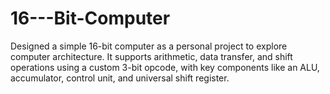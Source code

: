 # 16---Bit-Computer
Designed a simple 16-bit computer as a personal project to explore computer architecture. It supports arithmetic, data transfer, and shift operations using a custom 3-bit opcode, with key components like an ALU, accumulator, control unit, and universal shift register.
